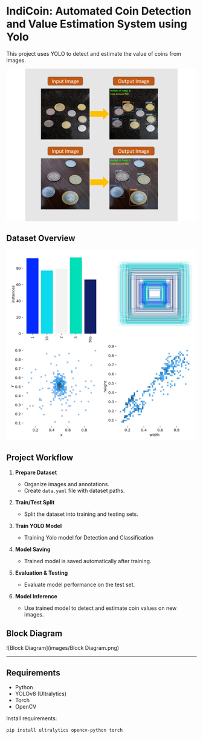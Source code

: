 
# IndiCoin: Automated Coin Detection and  Value Estimation System using Yolo


This project uses YOLO to detect and estimate the value of coins from images.

![Output Prediction](images/result1.png)


## Dataset Overview

![Dataset Annotation Overview](data/labels.jpg)

## Project Workflow

1. **Prepare Dataset**
   - Organize images and annotations.
   - Create `data.yaml` file with dataset paths.

2. **Train/Test Split**
   - Split the dataset into training and testing sets.

3. **Train YOLO Model**
   - Training Yolo model for Detection and Classification

4. **Model Saving**
   - Trained model is saved automatically after training.

5. **Evaluation & Testing**
   - Evaluate model performance on the test set.

6. **Model Inference**
   - Use trained model to detect and estimate coin values on new images.

## Block Diagram

![Block Diagram](images/Block Diagram.png)

---

## Requirements

- Python
- YOLOv8 (Ultralytics)
- Torch
- OpenCV

Install requirements:
```bash
pip install ultralytics opencv-python torch
```



